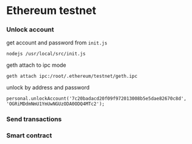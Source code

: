# Ethereum testnet

### Unlock account

get account and password from `init.js`
```
nodejs /usr/local/src/init.js
```

geth attach to ipc mode
```
geth attach ipc:/root/.ethereum/testnet/geth.ipc
```

unlock by address and password
```
personal.unlockAccount('7c20badacd20f09f972013008b5e5dae82670c8d', 'OGRiMDdmNmU1YmUwNGUzODA0ODQ4MTc2');
```

### Send transactions


### Smart contract


